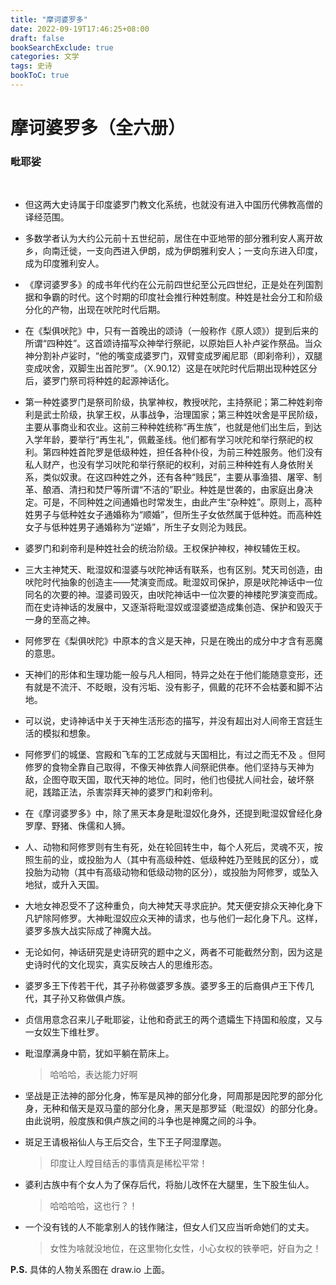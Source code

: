 ```yaml
---
title: "摩诃婆罗多"
date: 2022-09-19T17:46:25+08:00
draft: false
bookSearchExclude: true
categories: 文学
tags: 史诗
bookToC: true
---
```


# 摩诃婆罗多（全六册）
### 毗耶娑

</br>

- 但这两大史诗属于印度婆罗门教文化系统，也就没有进入中国历代佛教高僧的译经范围。

- 多数学者认为大约公元前十五世纪前，居住在中亚地带的部分雅利安人离开故乡，向南迁徙，一支向西进入伊朗，成为伊朗雅利安人；一支向东进入印度，成为印度雅利安人。

- 《摩诃婆罗多》的成书年代约在公元前四世纪至公元四世纪，正是处在列国割据和争霸的时代。这个时期的印度社会推行种姓制度。种姓是社会分工和阶级分化的产物，出现在吠陀时代后期。

- 在《梨俱吠陀》中，只有一首晚出的颂诗（一般称作《原人颂》）提到后来的所谓“四种姓”。这首颂诗描写众神举行祭祀，以原始巨人补卢娑作祭品。当众神分割补卢娑时，“他的嘴变成婆罗门，双臂变成罗阇尼耶（即刹帝利），双腿变成吠舍，双脚生出首陀罗”。（X.90.12）这是在吠陀时代后期出现种姓区分后，婆罗门祭司将种姓的起源神话化。

- 第一种姓婆罗门是祭司阶级，执掌神权，教授吠陀，主持祭祀；第二种姓刹帝利是武士阶级，执掌王权，从事战争，治理国家；第三种姓吠舍是平民阶级，主要从事商业和农业。这前三种种姓统称“再生族”，也就是他们出生后，到达入学年龄，要举行“再生礼”，佩戴圣线。他们都有学习吠陀和举行祭祀的权利。第四种姓首陀罗是低级种姓，担任各种仆役，为前三种姓服务。他们没有私人财产，也没有学习吠陀和举行祭祀的权利，对前三种种姓有人身依附关系，类似奴隶。在这四种姓之外，还有各种“贱民”，主要从事渔猎、屠宰、制革、酿酒、清扫和焚尸等所谓“不洁的”职业。种姓是世袭的，由家庭出身决定。可是，不同种姓之间通婚也时常发生，由此产生“杂种姓”。原则上，高种姓男子与低种姓女子通婚称为“顺婚”，但所生子女依然属于低种姓。而高种姓女子与低种姓男子通婚称为“逆婚”，所生子女则沦为贱民。

- 婆罗门和刹帝利是种姓社会的统治阶级。王权保护神权，神权辅佐王权。

- 三大主神梵天、毗湿奴和湿婆与吠陀神话有联系，也有区别。梵天司创造，由吠陀时代抽象的创造主——梵演变而成。毗湿奴司保护，原是吠陀神话中一位同名的次要的神。湿婆司毁灭，由吠陀神话中一位次要的神楼陀罗演变而成。而在史诗神话的发展中，又逐渐将毗湿奴或湿婆塑造成集创造、保护和毁灭于一身的至高之神。

- 阿修罗在《梨俱吠陀》中原本的含义是天神，只是在晚出的成分中才含有恶魔的意思。

- 天神们的形体和生理功能一般与凡人相同，特异之处在于他们能随意变形，还有就是不流汗、不眨眼，没有污垢、没有影子，佩戴的花环不会枯萎和脚不沾地。

- 可以说，史诗神话中关于天神生活形态的描写，并没有超出对人间帝王宫廷生活的模拟和想象。

- 阿修罗们的城堡、宫殿和飞车的工艺成就与天国相比，有过之而无不及     。但阿修罗的食物全靠自己取得，不像天神依靠人间祭祀供奉。他们坚持与天神为敌，企图夺取天国，取代天神的地位。同时，他们也侵扰人间社会，破坏祭祀，践踏正法，杀害崇拜天神的婆罗门和刹帝利。

- 在《摩诃婆罗多》中，除了黑天本身是毗湿奴化身外，还提到毗湿奴曾经化身罗摩、野猪、侏儒和人狮。

- 人、动物和阿修罗则有生有死，处在轮回转生中，每个人死后，灵魂不灭，按照生前的业，或投胎为人（其中有高级种姓、低级种姓乃至贱民的区分），或投胎为动物（其中有高级动物和低级动物的区分），或投胎为阿修罗，或坠入地狱，或升入天国。

- 大地女神忍受不了这种重负，向大神梵天寻求庇护。梵天便安排众天神化身下凡铲除阿修罗。大神毗湿奴应众天神的请求，也与他们一起化身下凡。这样，婆罗多族大战实际成了神魔大战。

- 无论如何，神话研究是史诗研究的题中之义，两者不可能截然分割，因为这是史诗时代的文化现实，真实反映古人的思维形态。

- 婆罗多王下传若干代，其子孙称做婆罗多族。婆罗多王的后裔俱卢王下传几代，其子孙又称做俱卢族。

- 贞信用意念召来儿子毗耶娑，让他和奇武王的两个遗孀生下持国和般度，又与一女奴生下维杜罗。

- 毗湿摩满身中箭，犹如平躺在箭床上。
    > 哈哈哈，表达能力好啊

- 坚战是正法神的部分化身，怖军是风神的部分化身，阿周那是因陀罗的部分化身，无种和偕天是双马童的部分化身，黑天是那罗延（毗湿奴）的部分化身。由此说明，般度族和俱卢族之间的斗争也是神魔之间的斗争。

- 斑足王请极裕仙人与王后交合，生下王子阿湿摩迦。
    > 印度让人瞠目结舌的事情真是稀松平常！

- 婆利古族中有个女人为了保存后代，将胎儿改怀在大腿里，生下股生仙人。
    > 哈哈哈哈，这也行？！

- 一个没有钱的人不能拿别人的钱作赌注，但女人们又应当听命她们的丈夫。
    > 女性为啥就没地位，在这里物化女性，小心女权的铁拳吧，好自为之！


**P.S.** 具体的人物关系图在 draw.io 上面。 